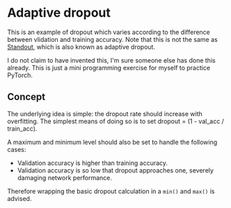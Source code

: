 # Adaptive dropout

This is an example of dropout which varies according to the difference between vlidation and training accuracy.
Note that this is not the same as [Standout](https://papers.nips.cc/paper/5032-adaptive-dropout-for-training-deep-neural-networks.pdf), which is also known as adaptive dropout.

I do not claim to have invented this, I'm sure someone else has done this already.
This is just a mini programming exercise for myself to practice PyTorch.

## Concept

The underlying idea is simple: the dropout rate should increase with overfitting.
The simplest means of doing so is to set dropout = (1 - val_acc / train_acc).

A maximum and minimum level should also be set to handle the following cases:
* Validation accuracy is higher than training accuracy.
* Validation accuracy is so low that dropout approaches one, severely damaging network performance.

Therefore wrapping the basic dropout calculation in a `min()` and `max()` is advised.
